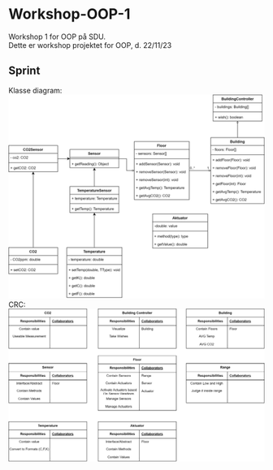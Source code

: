 # Workshop-OOP-1
Workshop 1 for OOP på SDU.  
Dette er workshop projektet for OOP, d. 22/11/23  

## Sprint
Klasse diagram:  
[<img src="images/Klasse-Diagram-O.png">](https://github.com/Official-Acki/Workshop-OOP-1/blob/main/images/Klasse-Diagram-O.png)
CRC:  
[<img src="images/CRC-O.png">](https://github.com/Official-Acki/Workshop-OOP-1/blob/main/images/CRC-O.png)